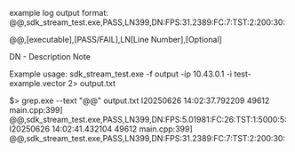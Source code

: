 example log output format:
@@,sdk_stream_test.exe,PASS,LN399,DN:FPS:31.2389:FC:7:TST:2:200:30:

@@,[executable],[PASS/FAIL],LN[Line Number],[Optional]

DN - Description Note

Example usage:
sdk_stream_test.exe -f output -ip 10.43.0.1 -i test-example.vector 2> output.txt

$> grep.exe --text "@@" output.txt
I20250626 14:02:37.792209 49612 main.cpp:399] @@,sdk_stream_test.exe,PASS,LN399,DN:FPS:5.01981:FC:26:TST:1:5000:5:
I20250626 14:02:41.432104 49612 main.cpp:399] @@,sdk_stream_test.exe,PASS,LN399,DN:FPS:31.2389:FC:7:TST:2:200:30: